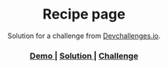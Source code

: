 <!-- Please update value in the {}  -->

<h1 align="center">Recipe page</h1>

<div align="center">
   Solution for a challenge from  <a href="http://devchallenges.io" target="_blank">Devchallenges.io</a>.
</div>

<div align="center">
  <h3>
    <a href="{your-demo-link.your-domain}">
      Demo
    </a>
    <span> | </span>
    <a href="{https://github.com/DeepikaSR4/recipe-page}">
      Solution
    </a>
    <span> | </span>
    <a href="{https://devchallenges.io/challenges/OEKdUZ6xs0h99C38XVht}">
      Challenge
    </a>
  </h3>
</div>

